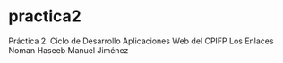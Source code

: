 # practica2
Práctica 2. Ciclo de Desarrollo Aplicaciones Web del CPIFP Los Enlaces
Noman Haseeb
Manuel Jiménez

